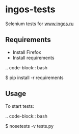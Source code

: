 ingos-tests
================

Selenium tests for www.ingos.ru

Requirements
------------

- Install Firefox
- Install requirements

.. code-block:: bash

$ pip install -r requirements

Usage
-----

To start tests:

.. code-block:: bash

$ nosetests -v tests.py
